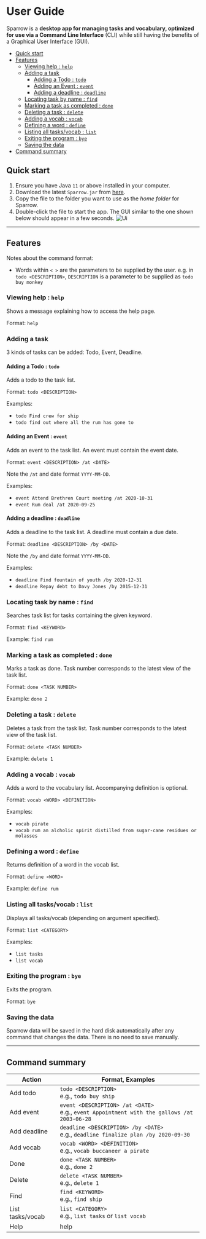 # User Guide

Sparrow is a **desktop app for managing tasks and vocabulary, optimized for use via a Command Line Interface** (CLI) while still having the benefits of a Graphical User Interface (GUI).

- [Quick start](#quick-start)
- [Features](#features)
  * [Viewing help : `help`](#viewing-help)
  * [Adding a task](#adding-a-task)
    + [Adding a Todo : `todo`](#adding-a-todo)
    + [Adding an Event : `event`](#adding-an-event)
    + [Adding a deadline : `deadline`](#adding-a-deadline)
  * [Locating task by name : `find`](#locating-task-by-name)
  * [Marking a task as completed : `done`](#marking-a-task)
  * [Deleting a task : `delete`](#deleting-a-task)
  * [Adding a vocab : `vocab`](#adding-a-vocab)
  * [Defining a word : `define`](#defining-a-word)
  * [Listing all tasks/vocab : `list`](#listing)
  * [Exiting the program : `bye`](#exiting-the-program)
  * [Saving the data](#saving-the-data)
- [Command summary](#command-summary)

<a name="quick-start"></a>
## Quick start

1. Ensure you have Java `11` or above installed in your computer.
2. Download the latest `Sparrow.jar` from [here](https://github.com/jonfoocy/ip/releases).
3. Copy the file to the folder you want to use as the _home folder_ for Sparrow.
4. Double-click the file to start the app. The GUI similar to the one shown below should appear in a few seconds.
![Ui](images/Ui.png)
---

<a name="features"></a>
## Features
Notes about the command format:
- Words within `< >` are the parameters to be supplied by the user.
e.g. in `todo <DESCRIPTION>`, `DESCRIPTION` is a parameter to be supplied as `todo buy monkey`

<a name="viewing-help"></a>
### Viewing help : `help`
Shows a message explaining how to access the help page.

Format: `help`

<a name="adding-a-task"></a>
### Adding a task
3 kinds of tasks can be added: Todo, Event, Deadline.

<a name="adding-a-todo"></a>
#### Adding a Todo : `todo`
Adds a todo to the task list.

Format: `todo <DESCRIPTION>`

Examples: 
- `todo Find crew for ship`
- `todo find out where all the rum has gone to`

<a name="adding-an-event"></a>
#### Adding an Event : `event`
Adds an event to the task list. An event must contain the event date.

Format: `event <DESCRIPTION> /at <DATE>`

Note the `/at` and date format `YYYY-MM-DD`.

Examples: 
- `event Attend Brethren Court meeting /at 2020-10-31`
- `event Rum deal /at 2020-09-25`

<a name="adding-a-deadline"></a>
#### Adding a deadline : `deadline`
Adds a deadline to the task list. A deadline must contain a due date.

Format: `deadline <DESCRIPTION> /by <DATE>`

Note the `/by` and date format `YYYY-MM-DD`.

Examples: 
- `deadline Find fountain of youth /by 2020-12-31`
- `deadline Repay debt to Davy Jones /by 2015-12-31`

<a name="locating-task-by-name"></a>
### Locating task by name : `find`
Searches task list for tasks containing the given keyword.

Format: `find <KEYWORD>`

Example: `find rum`

<a name="marking-a-task-as-completed"></a>
### Marking a task as completed : `done`
Marks a task as done. Task number corresponds to the latest view of the task list.

Format: `done <TASK NUMBER>`

Example: `done 2`

<a name="deleting-a-task"></a>
### Deleting a task : `delete`
Deletes a task from the task list. Task number corresponds to the latest view of the task list.

Format: `delete <TASK NUMBER>`

Example: `delete 1`

<a name="adding-a-vocab"></a>
### Adding a vocab : `vocab`
Adds a word to the vocabulary list. Accompanying definition is optional.

Format: `vocab <WORD> <DEFINITION>`

Examples:
- `vocab pirate`
- `vocab rum an alcholic spirit distilled from sugar-cane residues or molasses`

<a name="defining-a-word"></a>
### Defining a word : `define`
Returns definition of a word in the vocab list.

Format: `define <WORD>`

Example: `define rum`

<a name="listing"></a>
### Listing all tasks/vocab : `list`
Displays all tasks/vocab (depending on argument specified).

Format: `list <CATEGORY>`

Examples:
- `list tasks`
- `list vocab
`
<a name="exiting-the-program"></a>
### Exiting the program : `bye`
Exits the program.

Format: `bye`

<a name="saving-the-data"></a>
### Saving the data
Sparrow data will be saved in the hard disk automatically after any command that changes the data. There is no need to save manually.

---

<a name="command-summary"></a>
## Command summary
Action           | Format, Examples
---------------- | ----------------------------------------------------------------------------------------------
Add todo         | `todo <DESCRIPTION>` <br> e.g., `todo buy ship`
Add event        | `event <DESCRIPTION> /at <DATE>` <br> e.g., `event Appointment with the gallows /at 2003-06-28`
Add deadline     | `deadline <DESCRIPTION> /by <DATE>` <br> e.g., `deadline finalize plan /by 2020-09-30`
Add vocab        | `vocab <WORD> <DEFINITION>` <br> e.g., `vocab buccaneer a pirate`
Done             | `done <TASK NUMBER>` <br> e.g., `done 2`
Delete           | `delete <TASK NUMBER>` <br> e.g., `delete 1`
Find             | `find <KEYWORD>` <br> e.g., `find ship`
List tasks/vocab | `list <CATEGORY>` <br> e.g., `list tasks` or `list vocab`
Help             | help
